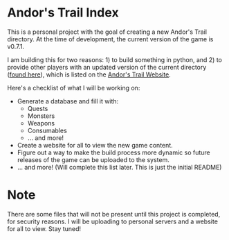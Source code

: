 # Andor's Trail Index
This is a personal project with the goal of creating a new Andor's Trail directory. At the time of development, the current version of the game is v0.7.1.

I am building this for two reasons: 1) to build something in python, and 2) to provide other players with an updated version of the current directory ([found here](http://andorstrail.irkalla.cz/0.7.0/)), which is listed on the [Andor's Trail Website](https://andorstrail.com/).

Here's a checklist of what I will be working on:
* Generate a database and fill it with:
    + Quests
    + Monsters
    + Weapons
    + Consumables
    + ... and more!
* Create a website for all to view the new game content.
* Figure out a way to make the build process more dynamic so future releases of the game can be uploaded to the system.
* ... and more! (Will complete this list later. This is just the initial README)

# Note
There are some files that will not be present until this project is completed, for security reasons. I will be uploading to personal servers and a website for all to view. Stay tuned!
